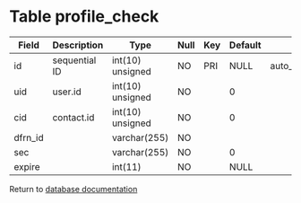 Table profile_check
===================

| Field    | Description   | Type             | Null | Key | Default | Extra           |
| -------- | ------------- | ---------------- | ---- | --- | ------- | --------------- |
| id       | sequential ID | int(10) unsigned | NO   | PRI | NULL    | auto_increment  |
| uid      | user.id       | int(10) unsigned | NO   |     | 0       |                 |
| cid      | contact.id    | int(10) unsigned | NO   |     | 0       |                 |
| dfrn_id  |               | varchar(255)     | NO   |     |         |                 |
| sec      |               | varchar(255)     | NO   |     | 0       |                 |
| expire   |               | int(11)          | NO   |     | NULL    |                 |

Return to [database documentation](help/database)
